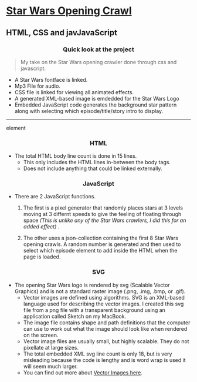 
# [Star Wars Opening Crawl](https://marxspawn.github.io/Star_Wars_Intro/)

## HTML, CSS and javJavaScript

### <center> Quick look at the project
> My take on the Star Wars opening crawler done through css and javascript.

- A Star Wars fontface is linked.
- Mp3 File for audio.
- CSS file is linked for viewing all animated effects.
- A generated XML-based image is emdedded for the Star Wars Logo
- Embedded JavaScript code generates the background star pattern along with selecting which episode/title/story intro to display.

----------
element

### <center> HTML
- The total HTML body line count is done in 15 lines.
    - This only includes the HTML lines in-between the body tags.
    - Does not include anything that could be linked externally.


### <center> JavaScript
- There are 2 JavaScript functions.
    1. The first is a pixel generator that randomly places stars at 3 levels moving at 3 differnt speeds to give the feeling of floating through space _(This is unlike any of the Star Wars crawlers, I did this for an added effect)_ . 
    
    2. The other uses a json-collection containing the first 8 Star Wars opening crawls. A random number is generated and then used to select which episode element to add inside the HTML when the page is loaded.


### <center> SVG
- The opening Star Wars logo is rendered by svg (Scalable Vector Graphics) and is not a standard raster image (.png, .img, .bmp, or .gif).
    - Vector images are defined using algorithms. SVG is an XML-based language used for describing the vector images. I created this svg file from a png file with a transparent background using an application called Sketch on my MacBook.
    - The image file contains shape and path definitions that the computer can use to work out what the image should look like when rendered on the screen.
    - Vector image files are usually small, but highly scalable. They do not pixellate at large sizes.
    - The total embedded XML svg line count is only 18, but is very misleading because the code is lengthy and is word wrap is used it will seem much larger.
    - You can find out more about [Vector Images here](https://developer.mozilla.org/en-US/docs/Learn/HTML/Multimedia_and_embedding/Adding_vector_graphics_to_the_Web).



